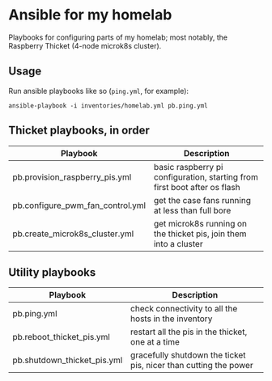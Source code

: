 # Ansible for my homelab

Playbooks for configuring parts of my homelab; most notably, the Raspberry Thicket (4-node microk8s cluster).

## Usage

Run ansible playbooks like so (`ping.yml`, for example):

```
ansible-playbook -i inventories/homelab.yml pb.ping.yml
```

## Thicket playbooks, in order

| Playbook                         | Description |
|----------------------------------|-------------|
| pb.provision_raspberry_pis.yml   | basic raspberry pi configuration, starting from first boot after os flash |
| pb.configure_pwm_fan_control.yml | get the case fans running at less than full bore |
| pb.create_microk8s_cluster.yml   | get microk8s running on the thicket pis, join them into a cluster |


## Utility playbooks

| Playbook                    | Description |
|-----------------------------|-------------|
| pb.ping.yml                 | check connectivity to all the hosts in the inventory |
| pb.reboot_thicket_pis.yml   | restart all the pis in the thicket, one at a time |
| pb.shutdown_thicket_pis.yml | gracefully shutdown the ticket pis, nicer than cutting the power |

